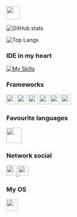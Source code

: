 <img height="35"  src="https://ziadoua.github.io/m3-Markdown-Badges/badges/MyPortfolio/myportfolio2.svg">

![GitHub stats](https://github-readme-stats.vercel.app/api?username=PROF1TE&show_icons=true&theme=transparent)

![Top Langs](https://github-readme-stats.vercel.app/api/top-langs/?username=anuraghazra&layout=compact)




### IDE in my heart
[![My Skills](https://skillicons.dev/icons?i=clion,idea,pycharm,webstorm,vscode&theme=light)](https://skillicons.dev)


### Frameworks
<p align="left">
    <img height="25" src="https://ziadoua.github.io/m3-Markdown-Badges/badges/Qt/qt1.svg">
    <img height="25" src="https://ziadoua.github.io/m3-Markdown-Badges/badges/MySQL/mysql3.svg">
    <img height="25" src="https://ziadoua.github.io/m3-Markdown-Badges/badges/FastAPI/fastapi1.svg">
    <img height="25" src="https://ziadoua.github.io/m3-Markdown-Badges/badges/Atom/atom2.svg">
    <img height="25" src="https://ziadoua.github.io/m3-Markdown-Badges/badges/FontAwesome/fontawesome1.svg">
    <img height="25" src="https://ziadoua.github.io/m3-Markdown-Badges/badges/React/react1.svg">
</p>


### Favourite languages
<p align="left">
  <a href="https://skillicons.dev">
    <img  height="40" src="https://skillicons.dev/icons?i=java,python,cpp,c,js,html,css&theme=light" />
  </a>
</p>




### Network social
<p align="left">
  <a href="https://discordapp.com/users/980172135270072350/ ">
    <img height="27" src="https://ziadoua.github.io/m3-Markdown-Badges/badges/Discord/discord1.svg">
  </a>
  <a href="https://t.me/PROFlTE">
    <img height="27" src="https://ziadoua.github.io/m3-Markdown-Badges/badges/Telegram/telegram1.svg">
  </a>
</p>

### My OS

<img height="30"  src="https://ziadoua.github.io/m3-Markdown-Badges/badges/KaliLinux/kalilinux1.svg">



